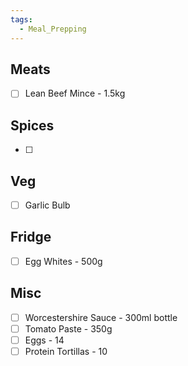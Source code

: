 ```yaml
---
tags:
  - Meal_Prepping
---
```

## Meats
- [ ] Lean Beef Mince - 1.5kg
## Spices
- [ ] 
## Veg
- [ ] Garlic Bulb
## Fridge
- [ ] Egg Whites - 500g
## Misc
- [ ] Worcestershire Sauce - 300ml bottle
- [ ] Tomato Paste - 350g
- [ ] Eggs - 14
- [ ] Protein Tortillas - 10
